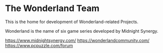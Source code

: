 # The Wonderland Team
This is the home for development of Wonderland-related Projects.

Wonderland is the name of six game series developed by Midnight Synergy.

https://www.midnightsynergy.com/
https://wonderlandcommunity.com/
https://www.pcpuzzle.com/forum

